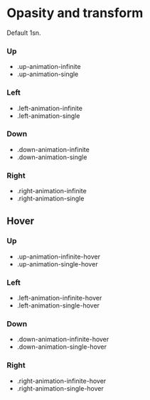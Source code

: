 # Opasity and transform

Default 1sn.

### Up

- .up-animation-infinite
- .up-animation-single

### Left

- .left-animation-infinite
- .left-animation-single

### Down

- .down-animation-infinite
- .down-animation-single

### Right

- .right-animation-infinite
- .right-animation-single

## Hover

### Up

- .up-animation-infinite-hover
- .up-animation-single-hover

### Left

- .left-animation-infinite-hover
- .left-animation-single-hover

### Down

- .down-animation-infinite-hover
- .down-animation-single-hover

### Right

- .right-animation-infinite-hover
- .right-animation-single-hover
